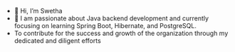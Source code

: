 - 👋 Hi, I’m Swetha
- 🌱 I am passionate about Java backend development and currently focusing on learning Spring Boot, Hibernate, and PostgreSQL.
- To contribute for the success and growth of the organization through my dedicated and diligent efforts
